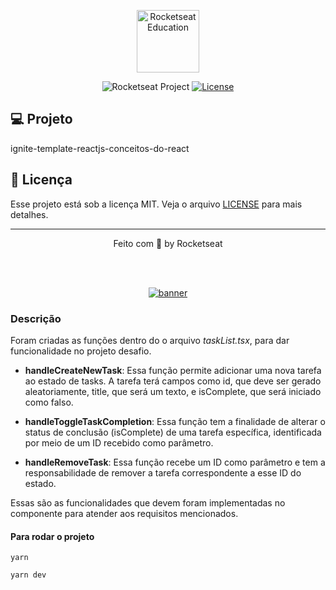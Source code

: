 <p align="center">
  <img alt="Rocketseat Education" src="https://avatars.githubusercontent.com/u/69590972?s=200&v=4" width="100px" />
</p>

<p align="center">
  <img src="https://img.shields.io/static/v1?label=Rocketseat&message=Education&color=8257e5&labelColor=202024" alt="Rocketseat Project" />
  <a href="LICENSE"><img  src="https://img.shields.io/static/v1?label=License&message=MIT&color=8257e5&labelColor=202024" alt="License"></a>
</p>


## 💻 Projeto

ignite-template-reactjs-conceitos-do-react

## 📝 Licença

Esse projeto está sob a licença MIT. Veja o arquivo [LICENSE](LICENSE) para mais detalhes.

---

<p align="center">
  Feito com 💜 by Rocketseat
</p>


<!--START_SECTION:footer-->

<br />
<br />

<p align="center">
  <a href="https://discord.gg/rocketseat" target="_blank">
    <img align="center" src="https://storage.googleapis.com/golden-wind/comunidade/rodape.svg" alt="banner"/>
  </a>
</p>

<!--END_SECTION:footer-->


### Descrição

Foram criadas as funções dentro do o arquivo _taskList.tsx_, para dar funcionalidade no projeto desafio.

* **handleCreateNewTask**: Essa função permite adicionar uma nova tarefa ao estado de tasks. A tarefa terá campos como id, que deve ser gerado aleatoriamente, title, que será um texto, e isComplete, que será iniciado como falso.

* **handleToggleTaskCompletion**: Essa função tem a finalidade de alterar o status de conclusão (isComplete) de uma tarefa específica, identificada por meio de um ID recebido como parâmetro.

* **handleRemoveTask**: Essa função recebe um ID como parâmetro e tem a responsabilidade de remover a tarefa correspondente a esse ID do estado.

Essas são as funcionalidades que devem foram implementadas no componente para atender aos requisitos mencionados.

#### Para rodar o projeto
```dash
yarn
```
```dash
yarn dev
```